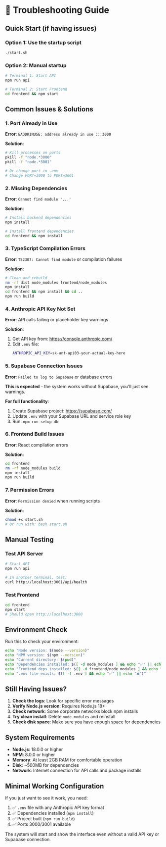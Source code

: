 # 🔧 Troubleshooting Guide

## Quick Start (if having issues)

### Option 1: Use the startup script
```bash
./start.sh
```

### Option 2: Manual startup
```bash
# Terminal 1: Start API
npm run api

# Terminal 2: Start Frontend
cd frontend && npm start
```

## Common Issues & Solutions

### 1. Port Already in Use
**Error**: `EADDRINUSE: address already in use :::3000`

**Solution**:
```bash
# Kill processes on ports
pkill -f "node.*3000"
pkill -f "node.*3001"

# Or change port in .env
# Change PORT=3000 to PORT=3001
```

### 2. Missing Dependencies
**Error**: `Cannot find module '...'`

**Solution**:
```bash
# Install backend dependencies
npm install

# Install frontend dependencies
cd frontend && npm install
```

### 3. TypeScript Compilation Errors
**Error**: `TS2307: Cannot find module` or compilation failures

**Solution**:
```bash
# Clean and rebuild
rm -rf dist node_modules frontend/node_modules
npm install
cd frontend && npm install && cd ..
npm run build
```

### 4. Anthropic API Key Not Set
**Error**: API calls failing or placeholder key warnings

**Solution**:
1. Get API key from: https://console.anthropic.com/
2. Edit `.env` file:
   ```bash
   ANTHROPIC_API_KEY=sk-ant-api03-your-actual-key-here
   ```

### 5. Supabase Connection Issues
**Error**: `Failed to log to Supabase` or database errors

**This is expected** - the system works without Supabase, you'll just see warnings.

**For full functionality**:
1. Create Supabase project: https://supabase.com/
2. Update `.env` with your Supabase URL and service role key
3. Run: `npm run setup-db`

### 6. Frontend Build Issues
**Error**: React compilation errors

**Solution**:
```bash
cd frontend
rm -rf node_modules build
npm install
npm run build
```

### 7. Permission Errors
**Error**: `Permission denied` when running scripts

**Solution**:
```bash
chmod +x start.sh
# Or run with: bash start.sh
```

## Manual Testing

### Test API Server
```bash
# Start API
npm run api

# In another terminal, test:
curl http://localhost:3001/api/health
```

### Test Frontend
```bash
cd frontend
npm start
# Should open http://localhost:3000
```

## Environment Check

Run this to check your environment:
```bash
echo "Node version: $(node --version)"
echo "NPM version: $(npm --version)"
echo "Current directory: $(pwd)"
echo "Dependencies installed: $([ -d node_modules ] && echo "✅" || echo "❌")"
echo "Frontend deps installed: $([ -d frontend/node_modules ] && echo "✅" || echo "❌")"
echo ".env file exists: $([ -f .env ] && echo "✅" || echo "❌")"
```

## Still Having Issues?

1. **Check the logs**: Look for specific error messages
2. **Verify Node.js version**: Requires Node.js 18+
3. **Check network**: Some corporate networks block npm installs
4. **Try clean install**: Delete `node_modules` and reinstall
5. **Check disk space**: Make sure you have enough space for dependencies

## System Requirements

- **Node.js**: 18.0.0 or higher
- **NPM**: 8.0.0 or higher  
- **Memory**: At least 2GB RAM for comfortable operation
- **Disk**: ~500MB for dependencies
- **Network**: Internet connection for API calls and package installs

## Minimal Working Configuration

If you just want to see it work, you need:
1. ✅ `.env` file with any Anthropic API key format
2. ✅ Dependencies installed (`npm install`)
3. ✅ Project built (`npm run build`)
4. ✅ Ports 3000/3001 available

The system will start and show the interface even without a valid API key or Supabase connection.
